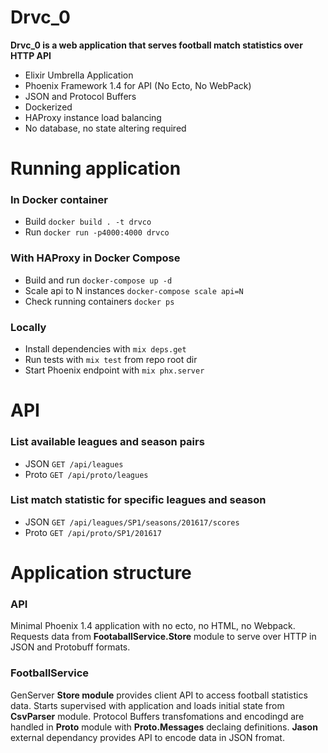 # Drvc_0

**Drvc_0 is a web application that serves football match statistics over HTTP API**

  - Elixir Umbrella Application
  - Phoenix Framework 1.4 for API (No Ecto, No WebPack)
  - JSON and Protocol Buffers
  - Dockerized
  - HAProxy instance load balancing
  - No database, no state altering required 

# Running application

### In Docker container
  * Build `docker build . -t drvco`
  * Run `docker run -p4000:4000 drvco`

### With HAProxy in Docker Compose 
  * Build and run `docker-compose up -d`
  * Scale api to N instances `docker-compose scale api=N`
  * Check running containers `docker ps`
  
### Locally
  * Install dependencies with `mix deps.get`
  * Run tests with `mix test` from repo root dir
  * Start Phoenix endpoint with `mix phx.server`

# API

### List available leagues and season pairs
  * JSON `GET /api/leagues`
  * Proto `GET /api/proto/leagues`

### List match statistic for specific leagues and season
  * JSON `GET /api/leagues/SP1/seasons/201617/scores`
  * Proto `GET /api/proto/SP1/201617`
 
# Application structure

### API
Minimal Phoenix 1.4 application with no ecto, no HTML, no Webpack. Requests data from **FootaballService.Store** module to serve over HTTP in JSON and Protobuff formats. 

### FootballService
GenServer **Store module** provides client API to access football statistics data. Starts supervised with application and loads initial state from **CsvParser** module. Protocol Buffers transfomations and encodingd are handled in **Proto** module with **Proto.Messages** declaing definitions. **Jason** external dependancy provides API to encode data in JSON fromat.

